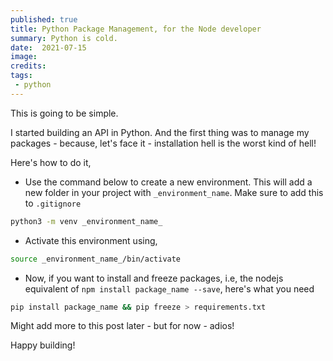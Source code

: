 ```yaml
---
published: true
title: Python Package Management, for the Node developer
summary: Python is cold.
date:  2021-07-15
image:
credits:
tags:
 - python
---
```


This is going to be simple.

I started building an API in Python. And the first thing was to manage my packages - because, let's face it - installation hell is the worst kind of hell!

Here's how to do it,

- Use the command below to create a new environment. This will add a new folder in your project with `_environment_name`. Make sure to add this to `.gitignore`

```bash
python3 -m venv _environment_name_
```


- Activate this environment using,

```bash
source _environment_name_/bin/activate
```

- Now, if you want to install and freeze packages, i.e, the nodejs equivalent of `npm install package_name --save`, here's what you need

```bash
pip install package_name && pip freeze > requirements.txt
```

Might add more to this post later - but for now - adios!

Happy building!